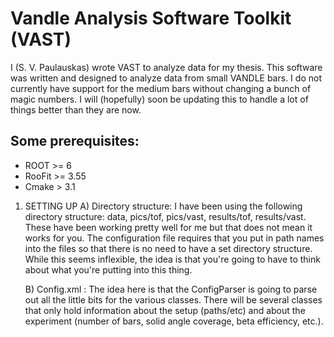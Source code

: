 # Vandle Analysis Software Toolkit (VAST)
I (S. V. Paulauskas) wrote VAST to analyze data for my thesis. This software was written and designed to analyze data
 from small VANDLE bars. I do not currently have support for the medium bars without changing a bunch of magic 
 numbers. I will (hopefully) soon be updating this to handle a lot of things better than they are now.  

## Some prerequisites:
* ROOT >= 6
* RooFit >= 3.55
* Cmake > 3.1

1. SETTING UP 
   A) Directory structure:
      I have been using the following directory structure: data, pics/tof, pics/vast, 
      results/tof, results/vast. These have been working pretty well for me but 
      that does not mean it works for you. The configuration file requires that 
      you put in path names into the files so that there is no need to have a set 
      directory structure. While this seems inflexible, the idea is that you're 
      going to have to think about what you're putting into this thing. 
      
   B) Config.xml :
      The idea here is that the ConfigParser is going to parse out all the little 
      bits for the various classes. There will be several classes that only hold 
      information about the setup (paths/etc) and about the experiment (number 
      of bars, solid angle coverage, beta efficiency, etc.).